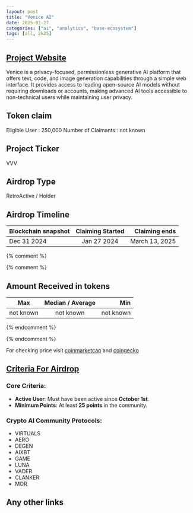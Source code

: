 ```yaml
---
layout: post
title: "Venice AI"
date: 2025-01-27
categories: ["ai", "analytics", "base-ecosystem"]
tags: [all, 2k25]
---
```


## [Project Website](https://venice.ai/)

Venice is a privacy-focused, permissionless generative AI platform that offers text, code, and image generation capabilities through a simple web interface. It provides access to leading open-source AI models without requiring downloads or accounts, making advanced AI tools accessible to non-technical users while maintaining user privacy.

## Token claim

Eligible User : 250,000
Number of Claimants : not known

## Project Ticker

VVV

## Airdrop Type

RetroActive / Holder

## Airdrop Timeline

| Blockchain snapshot | Claiming Started |  Claiming ends |
| ------------------- | :--------------: | -------------: |
| Dec 31 2024         |   Jan 27 2024    | March 13, 2025 |

{% comment %}

{% comment %}

## Amount Received in tokens

| Max       | Median / Average |       Min |
| --------- | :--------------: | --------: |
| not known |    not known     | not known |

{% endcomment %}

{% endcomment %}

For checking price visit [coinmarketcap](https://coinmarketcap.com/currencies/venice-token) and [coingecko](https://www.coingecko.com/en/coins/venice-token)

## [Criteria For Airdrop](https://venice.ai/blog/introducing-the-venice-token-vvv)

### Core Criteria:

- **Active User**: Must have been active since **October 1st**.
- **Minimum Points**: At least **25 points** in the community.

### Crypto AI Community Protocols:

- VIRTUALS
- AERO
- DEGEN
- AIXBT
- GAME
- LUNA
- VADER
- CLANKER
- MOR

## Any other links
